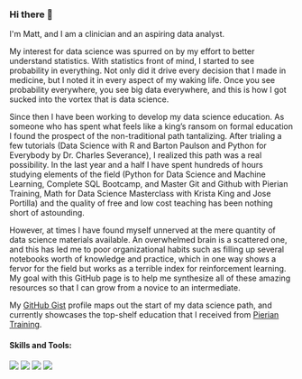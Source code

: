### Hi there 👋

I'm Matt, and I am a clinician and an aspiring data analyst. 

My interest for data science was spurred on by my effort to better understand statistics. With statistics front of mind, I started to see probability in everything. Not only did it drive every decision that I made in medicine, but I noted it in every aspect of my waking life. Once you see probability everywhere, you see big data everywhere, and this is how I got sucked into the vortex that is data science.

Since then I have been working to develop my data science education. As someone who has spent what feels like a king’s ransom on formal education I found the prospect of the non-traditional path tantalizing. After trialing a few tutorials (Data Science with R and Barton Paulson and Python for Everybody by Dr. Charles Severance), I realized this path was a real possibility. In the last year and a half I have spent hundreds of hours studying elements of the field (Python for Data Science and Machine Learning, Complete SQL Bootcamp, and Master Git and Github with Pierian Training, Math for Data Science Masterclass with Krista King and Jose Portilla) and the quality of free and low cost teaching has been nothing short of astounding.  

However, at times I have found myself unnerved at the mere quantity of data science materials available. An overwhelmed brain is a scattered one, and this has led me to poor organizational habits such as filling up several notebooks worth of knowledge and practice, which in one way shows a fervor for the field but works as a terrible index for reinforcement learning. My goal with this GitHub page is to help me synthesize all of these amazing resources so that I can grow from a novice to an intermediate. 

My [GitHub Gist](https://gist.github.com/mattpolands) profile maps out the start of my data science path, and currently showcases the top-shelf education that I received from [Pierian Training](https://pieriantraining.com/learn/python-for-machine-learning/).

#### Skills and Tools:
![](https://img.shields.io/badge/Code-Python-informational?style=flat&logo=python&logoColor=white&color=3383FF)
![](https://img.shields.io/badge/Tools-PostgreSQL-informational?style=flat&logo=postgresql&logoColor=white&color=3383FF)
![](https://img.shields.io/badge/DataViz-Seaborn-informational?style=flat&logoColor=white&color=3383FF)
![](https://img.shields.io/badge/EHR-Epic-informational?style=flat&logoColor=white&color=3383FF)

<!--
**mattpolands/mattpolands** is a ✨ _special_ ✨ repository because its `README.md` (this file) appears on your GitHub profile.

Here are some ideas to get you started:

- 🔭 I’m currently working on ...
- 🌱 I’m currently learning ...
- 👯 I’m looking to collaborate on ...
- 🤔 I’m looking for help with ...
- 💬 Ask me about ...
- 📫 How to reach me: ...
- 😄 Pronouns: ...
- ⚡ Fun fact: ...
-->
